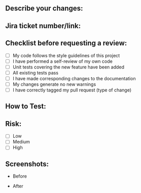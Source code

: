 ## Describe your changes:
<!-- Brief description of WHAT you’re doing and WHY. -->

## Jira ticket number/link:

## Checklist before requesting a review:

- [ ] My code follows the style guidelines of this project
- [ ] I have performed a self-review of my own code
- [ ] Unit tests covering the new feature have been added
- [ ] All existing tests pass
- [ ] I have made corresponding changes to the documentation
- [ ] My changes generate no new warnings
- [ ] I have correctly tagged my pull request (type of change)

## How to Test:

<!--

List the steps to perform a test of the functionality, as well as which Unit tests to run.
-->

## Risk:

<!-- Explain the level of risk this PR carries -->

- [ ] Low
- [ ] Medium
- [ ] High

## Screenshots:

- Before

- After